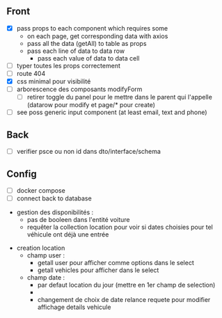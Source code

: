 <!-- TODO -->
## Front
- [X] pass props to each component which requires some
    - on each page, get corresponding data with axios
    - pass all the data (getAll) to table as props
    - pass each line of data to data row
        - pass each value of data to data cell
- [ ] typer toutes les props correctement
- [ ] route 404
- [X] css minimal pour visibilité
- [ ] arborescence des composants modifyForm
    - [ ] retirer toggle du panel pour le mettre dans le parent qui l'appelle (datarow pour modify et page/* pour create)
- [ ] see poss generic input component (at least email, text and phone)
## Back
- [ ]   verifier psce ou non id dans dto/interface/schema
## Config
- [ ] docker compose
- [ ] connect back to database

<!-- FIXME -->
- gestion des disponibilités :
    - pas de booleen dans l'entité voiture
    - requêter la collection location pour voir si dates choisies pour tel véhicule ont déjà une entrée

<!-- LOGIC -->
- creation location
    - champ user :
        - getall user pour afficher comme options dans le select
        - getall vehicles pour afficher dans le select
    - champ date :  
        - par defaut location du jour 
        (mettre en 1er champ de selection)
        - 
        - changement de choix de date relance requete pour modifier affichage details vehicule